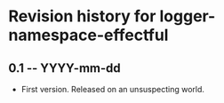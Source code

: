 # Revision history for logger-namespace-effectful

## 0.1 -- YYYY-mm-dd

* First version. Released on an unsuspecting world.

